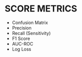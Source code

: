# SCORE METRICS
- Confusion Matrix
- Precision
- Recall (Sensitivity)
- F1 Score
- AUC-ROC
- Log Loss
